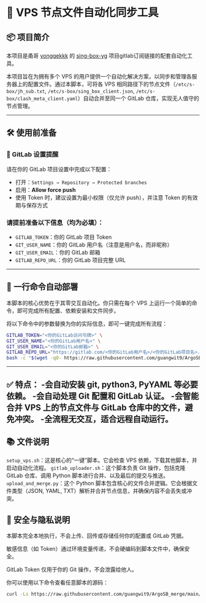 # 🤖 VPS 节点文件自动化同步工具

## 📦 项目简介

本项目是甬哥 [yonggekkk](https://github.com/yonggekkk) 的 [sing-box-yg](https://github.com/yonggekkk/sing-box-yg) 项目gitlab订阅链接的配套自动化工具。

本项目旨在为拥有多个 VPS 的用户提供一个自动化解决方案，以同步和管理各服务器上的配置文件。通过本脚本，可将各 VPS 相同路径下的节点文件（`/etc/s-box/jh_sub.txt`, `/etc/s-box/sing_box_client.json`, `/etc/s-box/clash_meta_client.yaml`）自动合并至同一个 GitLab 仓库，实现无人值守的节点管理。

---

## 🛠 使用前准备

### 🔐 GitLab 设置提醒

请在你的 GitLab 项目设置中完成以下配置：

-   打开：`Settings → Repository → Protected branches`
-   启用：**Allow force push**
-   使用 Token 时，建议设置为最小权限（仅允许 push），并注意 Token 的有效期与保存方式

### 请提前准备以下信息（均为必填）：

-   `GITLAB_TOKEN`：你的 GitLab 项目 Token
-   `GIT_USER_NAME`：你的 GitLab 用户名（注意是用户名，而非昵称）
-   `GIT_USER_EMAIL`：你的 GitLab 邮箱
-   `GITLAB_REPO_URL`：你的 GitLab 项目完整 URL

---

## 🚀 一行命令自动部署

本脚本的核心优势在于其零交互自动化。你只需在每个 VPS 上运行一个简单的命令，即可完成所有配置、依赖安装和文件同步。

将以下命令中的参数替换为你的实际信息，即可一键完成所有流程：

```bash
GITLAB_TOKEN="<你的GitLab访问令牌>" \
GIT_USER_NAME="<你的GitLab用户名>" \
GIT_USER_EMAIL="<你的GitLab邮箱>" \
GITLAB_REPO_URL="https://gitlab.com/<你的GitLab用户名>/<你的GitLab项目名>.git" \
bash -c "$(wget -qO- https://raw.githubusercontent.com/guangwit9/ArgoSB_merge/main/setup_vps.sh)"
```
---

✅ 特点：
-会自动安装 git, python3, PyYAML 等必要依赖。
-会自动处理 Git 配置和 GitLab 认证。
-会智能合并 VPS 上的节点文件与 GitLab 仓库中的文件，避免冲突。
-全流程无交互，适合远程自动运行。
---
## 📚 文件说明
`setup_vps.sh`：这是核心的“一键”脚本。它会检查 VPS 依赖，下载其他脚本，并启动自动化流程。
`gitlab_uploader.sh`：这个脚本负责 Git 操作，包括克隆 GitLab 仓库、调用 Python 脚本进行合并、以及最后的提交与推送。
`upload_and_merge.py`：这个 Python 脚本包含核心的文件合并逻辑。它会根据文件类型（JSON, YAML, TXT）解析并合并节点信息，并确保内容不会丢失或冲突。

## 🧭 安全与隐私说明
本脚本完全本地执行，不会上传、回传或存储任何你的配置或 GitLab 凭据。

敏感信息（如 Token）通过环境变量传递，不会硬编码到脚本文件中，确保安全。

GitLab Token 仅用于你的 Git 操作，不会泄露给他人。

你可以使用以下命令查看任意脚本的源码：
```bash
curl -Ls https://raw.githubusercontent.com/guangwit9/ArgoSB_merge/main/setup_vps.sh | less
```

